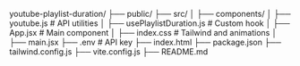 youtube-playlist-duration/
├── public/
├── src/
│   ├── components/
│   ├── youtube.js              # API utilities
│   ├── usePlaylistDuration.js  # Custom hook
│   ├── App.jsx                 # Main component
│   ├── index.css               # Tailwind and animations
│   ├── main.jsx
├── .env                        # API key
├── index.html
├── package.json
├── tailwind.config.js
├── vite.config.js
├── README.md